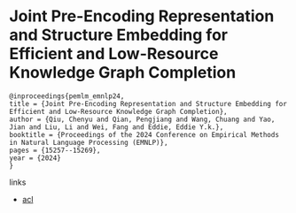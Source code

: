 # Joint Pre-Encoding Representation and Structure Embedding for Efficient and Low-Resource Knowledge Graph Completion

```
@inproceedings{pemlm_emnlp24,
title = {Joint Pre-Encoding Representation and Structure Embedding for Efficient and Low-Resource Knowledge Graph Completion},
author = {Qiu, Chenyu and Qian, Pengjiang and Wang, Chuang and Yao, Jian and Liu, Li and Wei, Fang and Eddie, Eddie Y.k.},
booktitle = {Proceedings of the 2024 Conference on Empirical Methods in Natural Language Processing (EMNLP)},
pages = {15257--15269},
year = {2024}
}
```

links
- [acl](https://aclanthology.org/2024.emnlp-main.851)

